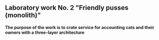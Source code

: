 ## Laboratory work No. 2 "Friendly pusses (monolith)"
#### The purpose of the work is to crate service for accounting cats and their owners with a three-layer architecture